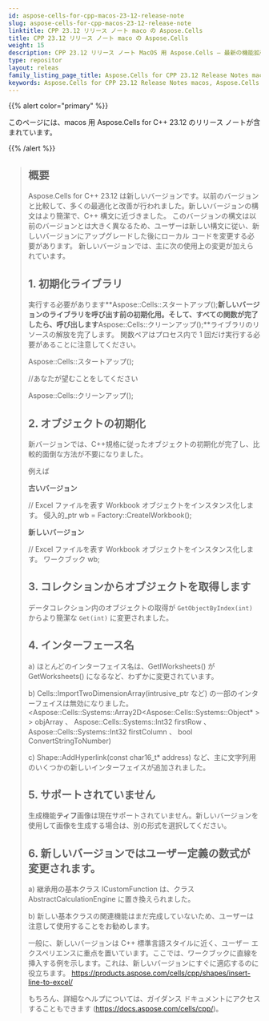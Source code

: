 ```yaml
---
id: aspose-cells-for-cpp-macos-23-12-release-note
slug: aspose-cells-for-cpp-macos-23-12-release-note
linktitle: CPP 23.12 リリース ノート maco の Aspose.Cells
title: CPP 23.12 リリース ノート maco の Aspose.Cells
weight: 15
description: CPP 23.12 リリース ノート MacOS 用 Aspose.Cells – 最新の機能拡張、新機能、および修正
type: repositor
layout: releas
family_listing_page_title: Aspose.Cells for CPP 23.12 Release Notes maco
keywords: Aspose.Cells for CPP 23.12 Release Notes macos, Aspose.Cells for CPP 23.12 macos updates and fixe
---
```

{{% alert color="primary" %}}

このページには、macos 用 Aspose.Cells for C++ 23.12 のリリース ノートが含まれています。

{{% /alert %}}

> ## 概要
> Aspose.Cells for C++ 23.12 は新しいバージョンです。以前のバージョンと比較して、多くの最適化と改善が行われました。新しいバージョンの構文はより簡潔で、C++ 構文に近づきました。
> このバージョンの構文は以前のバージョンとは大きく異なるため、ユーザーは新しい構文に従い、新しいバージョンにアップグレードした後にローカル コードを変更する必要があります。
> 新しいバージョンでは、主に次の使用上の変更が加えられています。
>
> ## 1. 初期化ライブラリ
>
> 実行する必要があります**Aspose::Cells::スタートアップ();**新しいバージョンのライブラリを呼び出す前の初期化用。そして、すべての関数が完了したら、呼び出します**Aspose::Cells::クリーンアップ();**ライブラリのリソースの解放を完了します。
> 関数ペアはプロセス内で 1 回だけ実行する必要があることに注意してください。
>
> Aspose::Cells::スタートアップ();
>     
> //あなたが望むことをしてください
>     
> Aspose::Cells::クリーンアップ();
>
> ## 2. オブジェクトの初期化
>
> 新バージョンでは、C++規格に従ったオブジェクトの初期化が完了し、比較的面倒な方法が不要になりました。
> 
>例えば
> 
>    **古いバージョン**
>
> // Excel ファイルを表す Workbook オブジェクトをインスタンス化します。
> 侵入的_ptr<IWorkbook> wb = Factory::CreateIWorkbook();
>
>    **新しいバージョン**
>
> // Excel ファイルを表す Workbook オブジェクトをインスタンス化します。
> ワークブック wb;
>
> ## 3. コレクションからオブジェクトを取得します
> データコレクション内のオブジェクトの取得が `GetObjectByIndex(int)` からより簡潔な `Get(int)` に変更されました。
>
> ## 4. インターフェース名
> 
> a) ほとんどのインターフェイス名は、GetIWorksheets() が GetWorksheets() になるなど、わずかに変更されています。
>
> b) Cells::ImportTwoDimensionArray(intrusive_ptr など) の一部のインターフェイスは無効になりました。<Aspose::Cells::Systems::Array2D<Aspose::Cells::Systems::Object* > > objArray 、 Aspose::Cells::Systems::Int32 firstRow 、 Aspose::Cells::Systems::Int32 firstColumn 、 bool ConvertStringToNumber)
>
> c) Shape::AddHyperlink(const char16_t* address) など、主に文字列用のいくつかの新しいインターフェイスが追加されました。
>
> ## 5. サポートされていません
>
> 生成機能**ティフ**画像は現在サポートされていません。新しいバージョンを使用して画像を生成する場合は、別の形式を選択してください。
>
> ## 6. 新しいバージョンではユーザー定義の数式が変更されます。
>
> a) 継承用の基本クラス ICustomFunction は、クラス AbstractCalculationEngine に置き換えられました。
>
> b) 新しい基本クラスの関連機能はまだ完成していないため、ユーザーは注意して使用することをお勧めします。
>
> 一般に、新しいバージョンは C++ 標準言語スタイルに近く、ユーザー エクスペリエンスに重点を置いています。ここでは、ワークブックに直線を挿入する例を示します。これは、新しいバージョンにすぐに適応するのに役立ちます。
> https://products.aspose.com/cells/cpp/shapes/insert-line-to-excel/
>
> もちろん、詳細なヘルプについては、ガイダンス ドキュメントにアクセスすることもできます (https://docs.aspose.com/cells/cpp/)。
